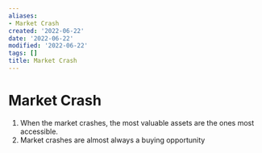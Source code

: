 ```yaml
---
aliases:
- Market Crash
created: '2022-06-22'
date: '2022-06-22'
modified: '2022-06-22'
tags: []
title: Market Crash
---
```


# Market Crash

1. When the market crashes, the most valuable assets are the ones most accessible.
2. Market crashes are almost always a buying opportunity